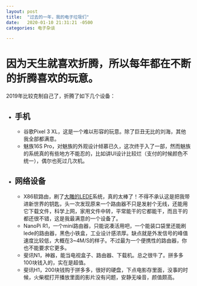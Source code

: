 ```yaml
---
layout: post
title:  "过去的一年，我的电子垃圾们"
date:   2020-01-10 21:31:21 -0500
categories: 电子杂谈

---
```

# 因为天生就喜欢折腾，所以每年都在不断的折腾喜欢的玩意。

2019年比较克制自己了，折腾了如下几个设备：
* ## 手机
  * 谷歌Pixel 3 XL，这是一个难以形容的玩意。除了巨丑无比的刘海，其他我全部都满意。
  * 魅族16S Pro，对魅族的外观设计倾慕已久，这次终于入了一部，然而魅族的系统真的有些地方不能忍的，比如讲UI设计比较烂（支付的时候颜色不统一），偶尔也死过几次机。
* ## 网络设备 
  * X86软路由，刷了[大雕的LEDE](https://github.com/coolsnowwolf/lede)系统，真的太棒了！不得不承认这是把我带进新世界的钥匙，头一次发现原来一个路由器不只是发射个无线，还能用它下载文件，科学上网，家用文件中转，平常能干的它都能干，而且干的都还很不错，这是我最满意的一个设备了。
  * NanoPi R1，一个mini路由器，只能说凑活用吧，一个能装口袋里还能刷lede的路由器，黑色小铁盒，工业设计感浓厚。缺点就是外发信号的峰值速度比较低，大概在3~4M/S的样子。不过最为一个便携性的路由器，你也不能要求它更多。
  * 斐讯N1，神器，能当电视盒子、路由器、下载机。总之很牛了。拼多多100块钱入的，实在是超值。
  * 斐讯H1，200块钱购于拼多多，很好的硬盘，下点电影存里面，没事的时候，火柴棍打开播放里面的影片没有问题，安静无噪音，颜值颇高。
  
